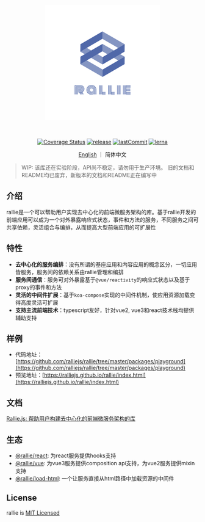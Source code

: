 <div align="center">
  <img style="margin: 16px" width=300 height=300 src="https://raw.githubusercontent.com/ralliejs/docs/main/.vuepress/public/logo.png" />
  <br><br>

  [![Coverage Status](https://coveralls.io/repos/github/ralliejs/rallie/badge.svg?branch=master)](https://coveralls.io/github/ralliejs/rallie?branch=master) [![release](https://img.shields.io/github/release/ralliejs/rallie.svg)](https://github.com/ralliejs/rallie/releases) [![lastCommit](https://img.shields.io/github/last-commit/ralliejs/rallie)](https://github.com/ralliejs/rallie/commits/master) [![lerna](https://img.shields.io/badge/maintained%20with-lerna-cc00ff.svg)](https://lerna.js.org/)

</div>

<div align="center">

[English](https://github.com/ralliejs/rallie/blob/master/README.md) ｜ 简体中文

</div>

> WIP: 该库还在实验阶段，API尚不稳定，请勿用于生产环境。 旧的文档和README均已废弃，新版本的文档和README正在编写中

## 介绍
rallie是一个可以帮助用户实现去中心化的前端微服务架构的库。基于rallie开发的前端应用可以成为一个对外暴露响应式状态，事件和方法的服务，不同服务之间可共享依赖，灵活组合与编排，从而提高大型前端应用的可扩展性
## 特性
- **去中心化的服务编排**：没有所谓的基座应用和内容应用的概念区分，一切应用皆服务，服务间的依赖关系由rallie管理和编排
- **服务间通信**：服务可对外暴露基于`@vue/reactivity`的响应式状态以及基于proxy的事件和方法
- **灵活的中间件扩展**：基于`koa-compose`实现的中间件机制，使应用资源加载变得高度灵活可扩展
- **支持主流前端技术**：typescript友好，针对vue2, vue3和react技术栈均提供辅助支持

## 样例
- 代码地址：[https://github.com/ralliejs/rallie/tree/master/packages/playground](https://github.com/ralliejs/rallie/tree/master/packages/playground)
- 预览地址：[https://ralliejs.github.io/rallie/index.html](https://ralliejs.github.io/rallie/index.html)

## 文档
[Rallie.js: 帮助用户构建去中心化的前端微服务架构的库](https://ralliejs.github.io/docs/)

## 生态
- [@rallie/react](https://github.com/ralliejs/rallie/tree/master/packages/react): 为react服务提供hooks支持
- [@rallie/vue](https://github.com/ralliejs/rallie/tree/master/packages/vue): 为vue3服务提供composition api支持，为vue2服务提供mixin支持
- [@rallie/load-html](https://github.com/ralliejs/rallie/tree/master/packages/load-html): 一个让服务直接从html路径中加载资源的中间件

## License
rallie is [MIT Licensed](https://github.com/ralliejs/rallie/blob/master/LICENSE)
